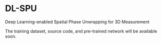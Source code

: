 # DL-SPU
Deep Learning-enabled Spatial Phase Unwrapping for 3D Measurement

The training dataset, source code, and pre-trained network will be available soon.
